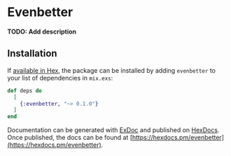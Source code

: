 # Evenbetter

**TODO: Add description**

## Installation

If [available in Hex](https://hex.pm/docs/publish), the package can be installed
by adding `evenbetter` to your list of dependencies in `mix.exs`:

```elixir
def deps do
  [
    {:evenbetter, "~> 0.1.0"}
  ]
end
```

Documentation can be generated with [ExDoc](https://github.com/elixir-lang/ex_doc)
and published on [HexDocs](https://hexdocs.pm). Once published, the docs can
be found at [https://hexdocs.pm/evenbetter](https://hexdocs.pm/evenbetter).

